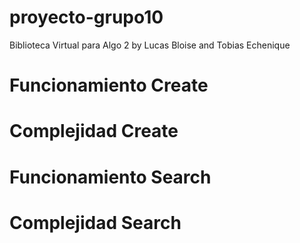 # proyecto-grupo10
Biblioteca Virtual para Algo 2 by Lucas Bloise and Tobias Echenique

# Funcionamiento Create

# Complejidad Create

# Funcionamiento Search

# Complejidad Search
